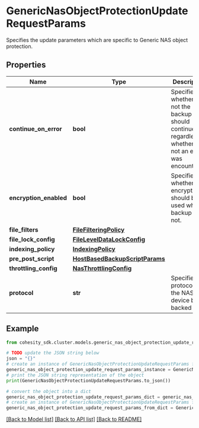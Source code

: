 # GenericNasObjectProtectionUpdateRequestParams

Specifies the update parameters which are specific to Generic NAS object protection.

## Properties

Name | Type | Description | Notes
------------ | ------------- | ------------- | -------------
**continue_on_error** | **bool** | Specifies whether or not the backup should continue regardless of whether or not an error was encountered. | [optional] 
**encryption_enabled** | **bool** | Specifies whether the encryption should be used while backup or not. | [optional] 
**file_filters** | [**FileFilteringPolicy**](FileFilteringPolicy.md) |  | [optional] 
**file_lock_config** | [**FileLevelDataLockConfig**](FileLevelDataLockConfig.md) |  | [optional] 
**indexing_policy** | [**IndexingPolicy**](IndexingPolicy.md) |  | [optional] 
**pre_post_script** | [**HostBasedBackupScriptParams**](HostBasedBackupScriptParams.md) |  | [optional] 
**throttling_config** | [**NasThrottlingConfig**](NasThrottlingConfig.md) |  | [optional] 
**protocol** | **str** | Specifies the protocol of the NAS device being backed up. | [optional] 

## Example

```python
from cohesity_sdk.cluster.models.generic_nas_object_protection_update_request_params import GenericNasObjectProtectionUpdateRequestParams

# TODO update the JSON string below
json = "{}"
# create an instance of GenericNasObjectProtectionUpdateRequestParams from a JSON string
generic_nas_object_protection_update_request_params_instance = GenericNasObjectProtectionUpdateRequestParams.from_json(json)
# print the JSON string representation of the object
print(GenericNasObjectProtectionUpdateRequestParams.to_json())

# convert the object into a dict
generic_nas_object_protection_update_request_params_dict = generic_nas_object_protection_update_request_params_instance.to_dict()
# create an instance of GenericNasObjectProtectionUpdateRequestParams from a dict
generic_nas_object_protection_update_request_params_from_dict = GenericNasObjectProtectionUpdateRequestParams.from_dict(generic_nas_object_protection_update_request_params_dict)
```
[[Back to Model list]](../README.md#documentation-for-models) [[Back to API list]](../README.md#documentation-for-api-endpoints) [[Back to README]](../README.md)



